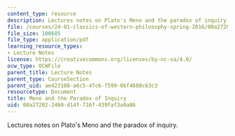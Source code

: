 ```yaml
---
content_type: resource
description: Lectures notes on Plato's Meno and the paradox of inquiry.
file: /courses/24-01-classics-of-western-philosophy-spring-2016/00a272022460d14f716f439faf3a0a86_MIT24_01S16_SES5.pdf
file_size: 100685
file_type: application/pdf
learning_resource_types:
- Lecture Notes
license: https://creativecommons.org/licenses/by-nc-sa/4.0/
ocw_type: OCWFile
parent_title: Lecture Notes
parent_type: CourseSection
parent_uid: ae423108-a6c5-4fc6-f599-06f4680c63c3
resourcetype: Document
title: Meno and the Paradox of Inquiry
uid: 00a27202-2460-d14f-716f-439faf3a0a86
---
```

Lectures notes on Plato's Meno and the paradox of inquiry.